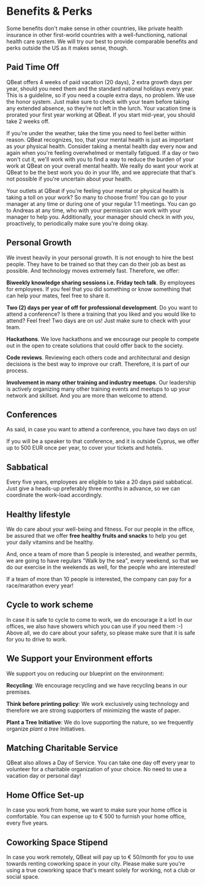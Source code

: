 # Benefits & Perks

Some benefits don't make sense in other countries, like private health insurance in other first-world countries with a well-functioning, national health care system. We will try our best to provide comparable benefits and perks outside the US as it makes sense, though.

## Paid Time Off

QBeat offers 4 weeks of paid vacation (20 days), 2 extra growth days per year, should you need them and the standard national holidays every year. This is a guideline, so if you need a couple extra days, no problem. We use the honor system. Just make sure to check with your team before taking any extended absence, so they’re not left in the lurch. Your vacation time is prorated your first year working at QBeat. If you start mid-year, you should take 2 weeks off.

If you're under the weather, take the time you need to feel better within reason. QBeat recognizes, too, that your mental health is just as important as your physical health. Consider taking a mental health day every now and again when you're feeling overwhelmed or mentally fatigued. If a day or two won't cut it, we'll work with you to find a way to reduce the burden of your work at QBeat on your overall mental health. We really do want your work at QBeat to be the best work you do in your life, and we appreciate that that's not possible if you're uncertain about your health.

Your outlets at QBeat if you're feeling your mental or physical health is taking a toll on your work? So many to choose from! You can go to your manager at any time or during one of your regular 1:1 meetings. You can go to Andreas at any time, who with your permission can work with your manager to help you. Additionally, your manager should check in with *you*, proactively, to periodically make sure you're doing okay.

## Personal Growth

We invest heavily in your personal growth. It is not enough to hire the best people. They have to be trained so that they can do their job as best as possible. And technology moves extremely fast. Therefore, we offer:

**Biweekly knowledge sharing sessions i.e. Friday tech talk**. By employees for employees. If you feel that you did something or know something that can help your mates, feel free to share it.

**Two (2) days per year of off for professional development**. Do you want to attend a conference? Is there a training that you liked and you would like to attend? Feel free! Two days are on us!  Just make sure to check with your team.

**Hackathons**. We love hackathons and we encourage our people to compete out in the open to create solutions that could offer back to the society.

**Code reviews**. Reviewing each others code and architectural and design decisions is the best way to improve our craft. Therefore, it is part of our process.

**Involvement in many other training and industry meetups**. Our leadership is actively organizing many other training events and meetups to up your network and skillset. And you are more than welcome to attend.

## Conferences

As said, in case you want to attend a conference, you have two days on us!

If you will be a speaker to that conference, and it is outside Cyprus, we offer up to 500 EUR once per year, to cover your tickets and hotels.

## Sabbatical

Every five years, employees are eligible to take a 20 days paid sabbatical. Just give a heads-up preferably three months in advance, so we can coordinate the work-load accordingly.

## Healthy lifestyle

We do care about your well-being and fitness. For our people in the office, be assured that we offer **free healthy fruits and snacks** to help you get your daily vitamins and be healthy.

And, once a team of more than 5 people is interested, and weather permits, we are going to have regulars "Walk by the sea", every weekend, so that we do our exercise in the weekends as well, for the people who are interested!

If a team of more than 10 people is interested, the company can pay for a race/marathon every year!

## Cycle to work scheme

In case it is safe to cycle to come to work, we do encourage it a lot! In our offices, we also have showers which you can use if you need them :-) Above all, we do care about your safety, so please make sure that it is safe for you to drive to work.

## We Support your Environment efforts

We support you on reducing our blueprint on the environment:

**Recycling**: We encourage recycling and we have recycling beans in our premises.

**Think before printing policy**: We work exclusively using technology and therefore we are strong supporters of minimizing the waste of paper.

**Plant a Tree Initiative**: We do love supporting the nature, so we frequently organize *plant a tree* Initiatives.

## Matching Charitable Service

QBeat also allows a Day of Service. You can take one day off every year to volunteer for a charitable organization of your choice. No need to use a vacation day or personal day!

## Home Office Set-up

In case you work from home, we want to make sure your home office is comfortable. You can expense up to € 500 to furnish your home office, every five years.

## Coworking Space Stipend

In case you work remotely, QBeat will pay up to € 50/month for you to use towards renting coworking space in your city.  Please make sure you're using a true coworking space that's meant solely for working, not a club or social space.
